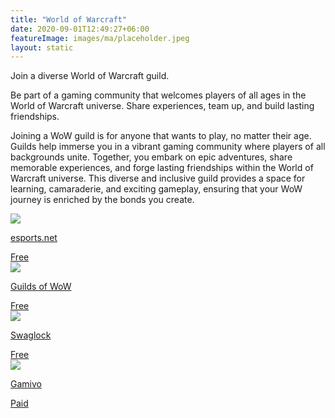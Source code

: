 ```yaml
---
title: "World of Warcraft"
date: 2020-09-01T12:49:27+06:00
featureImage: images/ma/placeholder.jpeg
layout: static
---
```


Join a diverse World of Warcraft guild.

Be part of a gaming community that welcomes players of all ages in the World of Warcraft universe. Share experiences, team up, and build lasting friendships.

Joining a WoW guild is for anyone that wants to play, no matter their age. Guilds help immerse you in a vibrant gaming community where players of all backgrounds unite. Together, you embark on epic adventures, share memorable experiences, and forge lasting friendships within the World of Warcraft universe. This diverse and inclusive guild provides a space for learning, camaraderie, and exciting gameplay, ensuring that your WoW journey is enriched by the bonds you create.

<a class="ma-link" href="https://www.esports.net/news/wow/how-to-find-a-guild-world-of-warcraft/"><div class="ma-card ma-card-Community"><div class="ma-icon"><img src ="/images/Icon-check - community - opacity.svg"/></div><div class="ma-name"><p>esports.net</p></div><div class="ma-paid-text"><span>Free</span></div></div></a><a class="ma-link" href="https://guildsofwow.com/"><div class="ma-card ma-card-Community"><div class="ma-icon"><img src ="/images/Icon-check - community - opacity.svg"/></div><div class="ma-name"><p>Guilds of WoW</p></div><div class="ma-paid-text"><span>Free</span></div></div></a><a class="ma-link" href="https://www.youtube.com/watch?v=YKjfqz5KixQ"><div class="ma-card ma-card-Community"><div class="ma-icon"><img src ="/images/Icon-check - community - opacity.svg"/></div><div class="ma-name"><p>Swaglock</p></div><div class="ma-paid-text"><span>Free</span></div></div></a><a class="ma-link" href="https://www.awin1.com/cread.php?awinmid=50027&awinaffid=1198638&ued=https%3A%2F%2Fwww.gamivo.com%2F"><div class="ma-card ma-card-Community"><div class="ma-icon"><img src ="/images/Icon-pound - community - opacity.svg"/></div><div class="ma-name"><p>Gamivo</p></div><div class="ma-paid-text"><span>Paid</span></div></div></a>  

<br/><br/>






